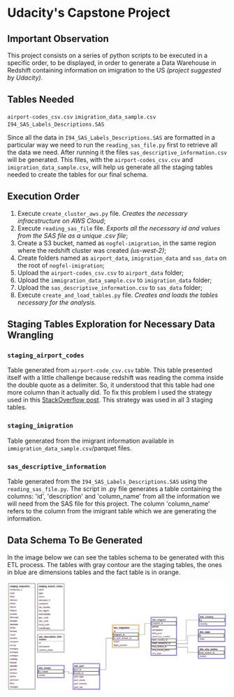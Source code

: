 # Udacity's Capstone Project

## Important Observation
This project consists on a series of python scripts to be executed in a specific order, to be displayed, in order to generate a Data Warehouse in Redshift containing information on imigration to the US _(project suggested by Udacity)_.

## Tables Needed
`airport-codes_csv.csv`
`imigration_data_sample.csv`
`I94_SAS_Labels_Descriptions.SAS`

Since all the data in `I94_SAS_Labels_Descriptions.SAS` are formatted in a particular way we need to run the `reading_sas_file.py` first to retrieve all the data we need. After running it the files `sas_descriptive_information.csv` will be generated. This files, with the `airport-codes_csv.csv` and `imigration_data_sample.csv`, will help us generate all the staging tables needed to create the tables for our final schema.

## Execution Order

1) Execute `create_cluster_aws.py` file. _Creates the necessary infracstructure on AWS Cloud_;
2) Execute `reading_sas_file` file. _Exports all the necessary id and values from the SAS file as a unique .csv file_;
3) Create a S3 bucket, named as `nogfel-imigration`, in the same region where the redshift cluster was created _(us-west-2)_;
4) Create folders named as `airport_data`, `imigration_data` and `sas_data` on the root of `nogfel-imigration`;
5) Upload the `airport-codes_csv.csv` to `airport_data` folder;
6) Upload the `immigration_data_sample.csv` to `imigration_data` folder;
6) Upload the `sas_descriptive_information.csv` to `sas_data` folder;
7) Execute `create_and_load_tables.py` file. _Creates and loads the tables necessary for the analysis._

## Staging Tables Exploration for Necessary Data Wrangling

### `staging_airport_codes`
Table generated from `airport-code_csv.csv` table. 
This table presented itself with a little challenge because redshift was reading the comma inside the double quote as a delimiter. So, it understood that this table had one more column than it actually did. To fix this problem I used the strategy used in this [StackOverflow post](https://stackoverflow.com/questions/47290137/redshift-loading-csv-with-commas-in-a-text-field). This strategy was used in all 3 staging tables.

### `staging_imigration`
Table generated from the imigrant information available in `immigration_data_sample.csv`/parquet files.

### `sas_descriptive_information`
Table generated from the `I94_SAS_Labels_Descriptions.SAS` using the `reading_sas_file.py`. The script in .py file generates a table containing the columns: 'id', 'description' and 'column_name' from all the information we will need from the SAS file for this project. The column 'column_name' refers to the column from the imigrant table which we are generating the information.


## Data Schema To Be Generated

In the image below we can see the tables schema to be generated with this ETL process. The tables with gray contour are the staging tables, the ones in blue are dimensions tables and the fact table is in orange.

![alt text](Tables_schema.png "Tables Schema")
